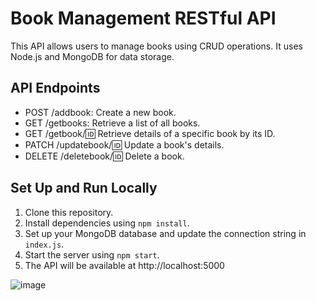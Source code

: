 # Book Management RESTful API

This API allows users to manage books using CRUD operations. It uses Node.js and MongoDB for data storage.

## API Endpoints

- POST /addbook: Create a new book.
- GET /getbooks: Retrieve a list of all books.
- GET /getbook/:id: Retrieve details of a specific book by its ID.
- PATCH /updatebook/:id: Update a book's details.
- DELETE /deletebook/:id: Delete a book.

## Set Up and Run Locally

1. Clone this repository.
2. Install dependencies using `npm install`.
3. Set up your MongoDB database and update the connection string in `index.js`.
4. Start the server using `npm start`.
5. The API will be available at http://localhost:5000

![image](https://github.com/Amritpal985/bookChallengeServer/assets/101972560/b5c54d80-7984-4511-8425-4bda578ab8e0)
